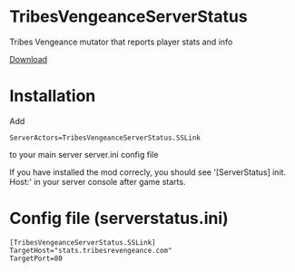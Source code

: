TribesVengeanceServerStatus
===========================

Tribes Vengeance mutator that reports player stats and info

[Download](https://github.com/fireantik/TribesVengeanceServerStatus/releases)

Installation
============

Add
``` 
ServerActors=TribesVengeanceServerStatus.SSLink
```
to your main server server.ini config file

If you have installed the mod correcly, you should see '[ServerStatus] init. Host:' in your server console after game starts.

Config file (serverstatus.ini)
==============================
```
[TribesVengeanceServerStatus.SSLink]
TargetHost="stats.tribesrevengeance.com"
TargetPort=80
```
